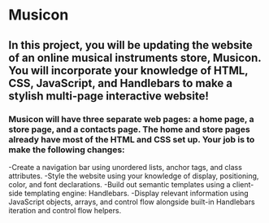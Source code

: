 # Musicon
## In this project, you will be updating the website of an online musical instruments store, Musicon. You will incorporate your knowledge of HTML, CSS, JavaScript, and Handlebars to make a stylish multi-page interactive website!

### Musicon will have three separate web pages: a home page, a store page, and a contacts page. The home and store pages already have most of the HTML and CSS set up. Your job is to make the following changes:

-Create a navigation bar using unordered lists, anchor tags, and class attributes.
-Style the website using your knowledge of display, positioning, color, and font declarations.
-Build out semantic templates using a client-side templating engine: Handlebars.
-Display relevant information using JavaScript objects, arrays, and control flow alongside built-in Handlebars iteration and control flow helpers.
